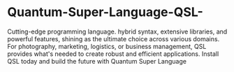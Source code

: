 # Quantum-Super-Language-QSL-
Cutting-edge programming language. hybrid syntax, extensive libraries, and powerful features, shining as the ultimate choice across various domains. For photography, marketing, logistics, or business management, QSL provides what's needed to create robust and efficient applications. Install QSL today and build the future with Quantum Super Language
